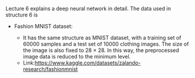 Lecture 6 explains a deep neural network in detail.
The data used in structure 6 is

- Fashion MNIST dataset:

  - It has the same structure as MNIST dataset, with a training set of 60000 samples and a test set of 10000 clothing images. The size of the image is also fixed to 28 × 28. In this way, the preprocessed image data is reduced to the minimum level.
  - Link:https://www.kaggle.com/datasets/zalando-research/fashionmnist

